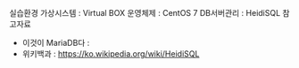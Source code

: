 실습환경
가상시스템 : Virtual BOX
운영체제 : CentOS 7
DB서버관리 : HeidiSQL
참고자료
  - 이것이 MariaDB다 : 
  - 위키백과 : https://ko.wikipedia.org/wiki/HeidiSQL
